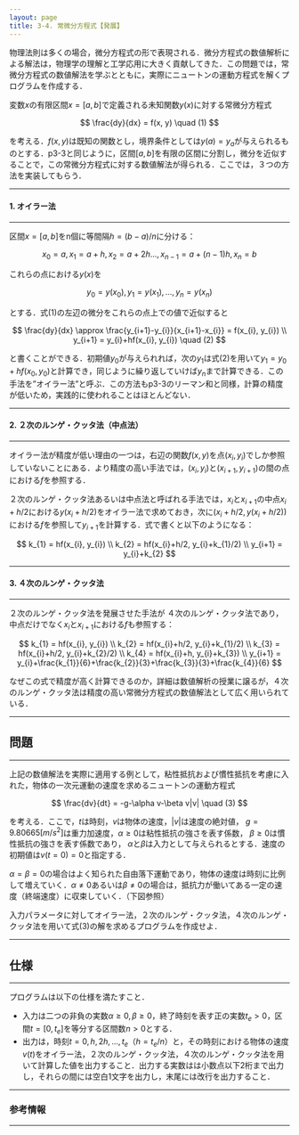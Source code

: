 ```yaml
---
layout: page
title: 3-4. 常微分方程式【発展】
---
```


物理法則は多くの場合，微分方程式の形で表現される．微分方程式の数値解析による解法は，物理学の理解と工学応用に大きく貢献してきた．この問題では，常微分方程式の数値解法を学ぶとともに，実際にニュートンの運動方程式を解くプログラムを作成する．

変数$x$の有限区間$x=[a, b]$で定義される未知関数$y(x)$に対する常微分方程式

$$
\frac{dy}{dx} = f(x, y) \quad (1)
$$

を考える．$f(x, y)$は既知の関数とし，境界条件としては$y(a) = y_{a}$が与えられるものとする．p3-3と同じように，区間$[a, b]$を有限の区間に分割し，微分を近似することで，この常微分方程式に対する数値解法が得られる．ここでは，３つの方法を実装してもらう．

---
#### 1. オイラー法
---

区間$x=[a, b]$をn個に等間隔$h = (b-a)/n$に分ける：

$$
x_{0}=a, x_{1}=a+h, x_{2}=a+2h..., x_{n-1}=a+(n-1)h, x_{n} = b
$$

これらの点における$y(x)$を

$$
y_{0}=y(x_{0}), y_{1}=y(x_{1}), ..., y_{n} = y(x_{n})
$$

とする．式(1)の左辺の微分をこれらの点上での値で近似すると

$$
\frac{dy}{dx} \approx \frac{y_{i+1}-y_{i}}{x_{i+1}-x_{i}} = f(x_{i}, y_{i}) \\
y_{i+1} = y_{i}+hf(x_{i}, y_{i}) \quad (2)
$$

と書くことができる．初期値$y_{0}$が与えられれば，次の$y_{1}$は式(2)を用いて$y_{1} = y_{0}+hf(x_{0}, y_{0})$と計算でき，同じように繰り返していけば$y_{n}$まで計算できる．この手法を”オイラー法”と呼ぶ．この方法もp3-3のリーマン和と同様，計算の精度が低いため，実践的に使われることはほとんどない．

---
#### 2. ２次のルンゲ・クッタ法（中点法）
---

オイラー法が精度が低い理由の一つは，右辺の関数$f(x, y)$を点$(x_{i}, y_{i})$でしか参照していないことにある．より精度の高い手法では，$(x_{i}, y_{i})$と$(x_{i+1}, y_{i+1})$の間の点における$f$を参照する．

２次のルンゲ・クッタ法あるいは中点法と呼ばれる手法では，$x_{i}$と$x_{i+1}$の中点$x_{i}+h/2$における$y(x_{i}+h/2)$をオイラー法で求めておき，次に$(x_{i}+h/2, y(x_{i}+h/2))$における$f$を参照して$y_{i+1}$を計算する．式で書くと以下のようになる：

$$
k_{1} = hf(x_{i}, y_{i}) \\
k_{2} = hf(x_{i}+h/2, y_{i}+k_{1}/2) \\
y_{i+1} = y_{i}+k_{2}
$$

---
#### 3. ４次のルンゲ・クッタ法
---

２次のルンゲ・クッタ法を発展させた手法が ４次のルンゲ・クッタ法であり，中点だけでなく$x_{i}$と$x_{i+1}$における$f$も参照する：

$$
k_{1} = hf(x_{i}, y_{i}) \\
k_{2} = hf(x_{i}+h/2, y_{i}+k_{1}/2) \\
k_{3} = hf(x_{i}+h/2, y_{i}+k_{2}/2) \\
k_{4} = hf(x_{i}+h, y_{i}+k_{3}) \\
y_{i+1} = y_{i}+\frac{k_{1}}{6}+\frac{k_{2}}{3}+\frac{k_{3}}{3}+\frac{k_{4}}{6}
$$

なぜこの式で精度が高く計算できるのか，詳細は数値解析の授業に譲るが，４次のルンゲ・クッタ法は精度の高い常微分方程式の数値解法として広く用いられている．

---
## 問題
---

上記の数値解法を実際に適用する例として，粘性抵抗および慣性抵抗を考慮に入れた，物体の一次元運動の速度を求めるニュートンの運動方程式

$$
\frac{dv}{dt} = -g-\alpha v-\beta v|v| \quad (3)
$$

を考える．ここで，$t$は時刻，$v$は物体の速度，$|v|$は速度の絶対値，
$g = 9.80665 [m/s^2]$は重力加速度，$\alpha\geq0$は粘性抵抗の強さを表す係数，
$\beta\geq0$は慣性抵抗の強さを表す係数であり，
$\alpha$と$\beta$は入力として与えられるとする．速度の初期値は$v(t=0) = 0$と指定する．

$\alpha = \beta = 0$の場合はよく知られた自由落下運動であり，物体の速度は時刻に比例して増えていく．$\alpha \neq 0$あるいは$\beta \neq 0$の場合は，抵抗力が働いてある一定の速度（終端速度）に収束していく．（下図参照）

入力パラメータに対してオイラー法，２次のルンゲ・クッタ法，４次のルンゲ・クッタ法を用いて式(3)の解を求めるプログラムを作成せよ．

---
## 仕様
---

プログラムは以下の仕様を満たすこと．

- 入力は二つの非負の実数$\alpha\geq0, \beta\geq0$，終了時刻を表す正の実数$t_{e}>0$，区間$t=[0, t_{e}]$を等分する区間数$n>0$とする．
- 出力は，時刻$t=0, h, 2h, ..., t_{e}$（$h = t_{e}/n$）と，その時刻における物体の速度$v(t)$をオイラー法，２次のルンゲ・クッタ法，４次のルンゲ・クッタ法を用いて計算した値を出力すること．出力する実数はは小数点以下2桁まで出力し，それらの間には空白1文字を出力し，末尾には改行を出力すること．


---
### 参考情報
---
